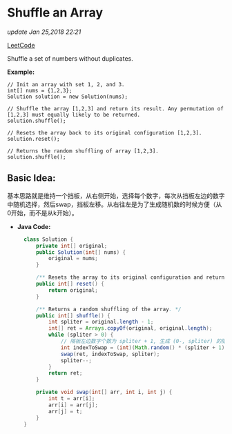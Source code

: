 # Shuffle an Array

_update Jan 25,2018 22:21_

[LeetCode](https://leetcode.com/problems/shuffle-an-array/description/)

Shuffle a set of numbers without duplicates.

**Example:**

```text
// Init an array with set 1, 2, and 3.
int[] nums = {1,2,3};
Solution solution = new Solution(nums);

// Shuffle the array [1,2,3] and return its result. Any permutation of [1,2,3] must equally likely to be returned.
solution.shuffle();

// Resets the array back to its original configuration [1,2,3].
solution.reset();

// Returns the random shuffling of array [1,2,3].
solution.shuffle();
```

## Basic Idea:

基本思路就是维持一个挡板，从右侧开始，选择每个数字，每次从挡板左边的数字中随机选择，然后swap，挡板左移。从右往左是为了生成随机数的时候方便（从0开始，而不是从k开始）。

* **Java Code:**

  ```java
    class Solution {
        private int[] original;
        public Solution(int[] nums) {
            original = nums;
        }

        /** Resets the array to its original configuration and return it. */
        public int[] reset() {
            return original;
        }

        /** Returns a random shuffling of the array. */
        public int[] shuffle() {
            int spliter = original.length - 1;
            int[] ret = Arrays.copyOf(original, original.length);
            while (spliter > 0) {
                // 隔板左边数字个数为 spliter + 1, 生成 (0-, spliter) 的随机数
                int indexToSwap = (int)(Math.random() * (spliter + 1));
                swap(ret, indexToSwap, spliter);
                spliter--;
            }
            return ret;
        }

        private void swap(int[] arr, int i, int j) {
            int t = arr[i];
            arr[i] = arr[j];
            arr[j] = t;
        }
    }
  ```

